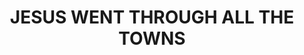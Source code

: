 ---
capo: 0
id: 0
lang: en-us
page: '265'
step: ele
subtitle: ''
tags: []
title: JESUS WENT THROUGH ALL THE TOWNS
---